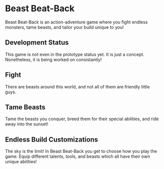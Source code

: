 
# Beast Beat-Back
Beast Beat-Back is an action-adventure game where you fight endless monsters, tame beasts, and tailor your build unique to you!

## Development Status
This game is not even in the prototype status yet. It is just a concept. Nonetheless, it is being worked on consistantly!


## Fight 
There are beasts around this world, and not all of them are friendly little guys.

## Tame Beasts
Tame the beasts you conquer, breed them for their special abilities, and ride away into the sunset!

## Endless Build Customizations
The sky is the limit! In Beast Beat-Back you get to choose how you play the game. Equip different talents, tools, and beasts which all have their own unique abilities!
